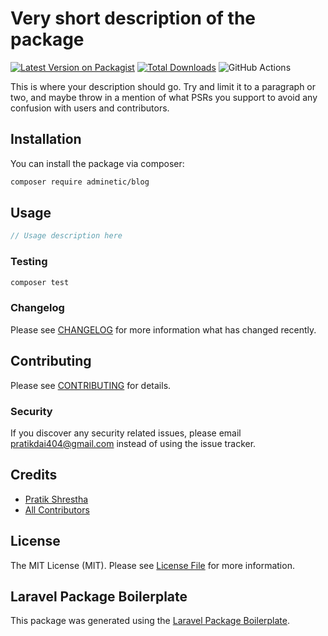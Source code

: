 # Very short description of the package

[![Latest Version on Packagist](https://img.shields.io/packagist/v/adminetic/blog.svg?style=flat-square)](https://packagist.org/packages/adminetic/blog)
[![Total Downloads](https://img.shields.io/packagist/dt/adminetic/blog.svg?style=flat-square)](https://packagist.org/packages/adminetic/blog)
![GitHub Actions](https://github.com/adminetic/blog/actions/workflows/main.yml/badge.svg)

This is where your description should go. Try and limit it to a paragraph or two, and maybe throw in a mention of what PSRs you support to avoid any confusion with users and contributors.

## Installation

You can install the package via composer:

```bash
composer require adminetic/blog
```

## Usage

```php
// Usage description here
```

### Testing

```bash
composer test
```

### Changelog

Please see [CHANGELOG](CHANGELOG.md) for more information what has changed recently.

## Contributing

Please see [CONTRIBUTING](CONTRIBUTING.md) for details.

### Security

If you discover any security related issues, please email pratikdai404@gmail.com instead of using the issue tracker.

## Credits

-   [Pratik Shrestha](https://github.com/adminetic)
-   [All Contributors](../../contributors)

## License

The MIT License (MIT). Please see [License File](LICENSE.md) for more information.

## Laravel Package Boilerplate

This package was generated using the [Laravel Package Boilerplate](https://laravelpackageboilerplate.com).
